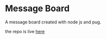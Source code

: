 # Message Board

A message board created with node js and pug.

the repo is live [here](https://this-message.fly.dev/message)